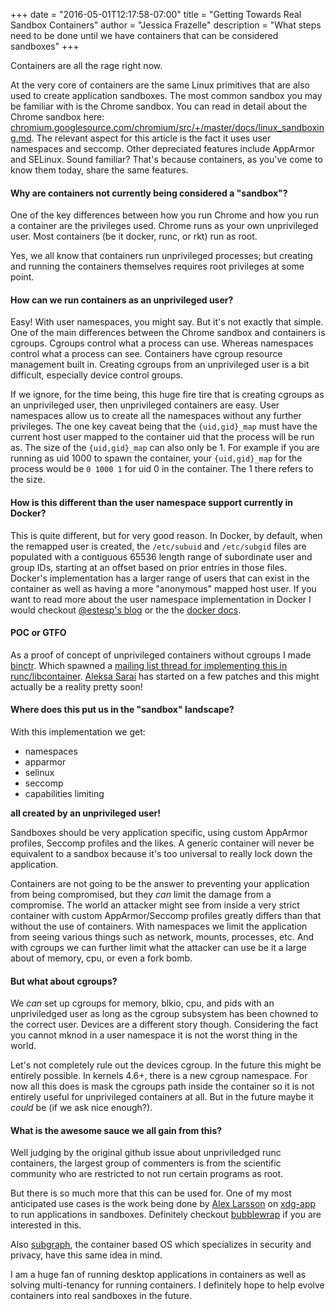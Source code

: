 +++
date = "2016-05-01T12:17:58-07:00"
title = "Getting Towards Real Sandbox Containers"
author = "Jessica Frazelle"
description = "What steps need to be done until we have containers that can be considered sandboxes"
+++

Containers are all the rage right now.

At the very core of containers are the same Linux primitives that are also used to create application sandboxes.
The most common sandbox you may be familiar with is the Chrome sandbox. You can read in detail about the Chrome sandbox
here: [chromium.googlesource.com/chromium/src/+/master/docs/linux_sandboxing.md](https://chromium.googlesource.com/chromium/src/+/master/docs/linux_sandboxing.md).
The relevant aspect for this article is the fact it uses user namespaces and seccomp. Other depreciated features include AppArmor
and SELinux. Sound familiar? That's because containers, as you've come to know them today, share the same features.

#### Why are containers not currently being considered a "sandbox"?

One of the key differences between how you run Chrome
and how you run a container are the privileges used. Chrome runs as your own unprivileged user. Most containers (be it docker, runc, or rkt) run as
root.

Yes, we all know that containers run unprivileged processes; but creating and running the containers themselves requires root privileges at some point.

#### How can we run containers as an unprivileged user?

Easy! With user namespaces, you might say. But it's not exactly that simple. One of the main differences between the Chrome
sandbox and containers is cgroups. Cgroups control what a process can use. Whereas namespaces
control what a process can see. Containers have cgroup resource management built in. Creating cgroups from an unprivileged
user is a bit difficult, especially device control groups.

If we ignore, for the time being, this huge fire tire that is creating cgroups as an unprivileged user, then
unprivileged containers are easy. User namespaces allow us to create all the namespaces without any further privileges.
The one key caveat being that the `{uid,gid}_map` must have the current host user mapped to the container uid that the process
will be run as. The size of the `{uid,gid}_map` can also only be 1. For example if you are running as uid 1000 to spawn the container, your
`{uid,gid}_map` for the process would be `0 1000 1` for uid 0 in the container. The 1 there refers to the size.

#### How is this different than the user namespace support currently in Docker?

This is quite different, but for very good reason. In Docker, by default, when the remapped user is created,
the `/etc/subuid` and `/etc/subgid` files are populated with a contiguous 65536 length range of subordinate user and group
IDs, starting at an offset based on prior entries in those files. Docker's implementation has a larger range of users that can
exist in the container as well as having a more "anonymous" mapped host user.
If you want to read more about the user namespace implementation
in Docker I would checkout [@estesp's blog](https://integratedcode.us/2015/10/13/user-namespaces-have-arrived-in-docker/) or the
the [docker docs](https://docs.docker.com/engine/reference/commandline/daemon/#daemon-user-namespace-options).

#### POC or GTFO

As a proof of concept of unprivileged containers without cgroups I made [binctr](https://github.com/jfrazelle/binctr). Which
spawned a
[mailing list thread for implementing this in runc/libcontainer](https://groups.google.com/a/opencontainers.org/forum/#!topic/dev/yutVaSLcqWI).
[Aleksa Sarai](https://github.com/cyphar) has started on a few patches and this might actually be a reality pretty soon!

#### Where does this put us in the "sandbox" landscape?

With this implementation we get:
- namespaces
- apparmor
- selinux
- seccomp
- capabilities limiting

**all created by an unprivileged user!**

Sandboxes should be very application specific, using custom
AppArmor profiles, Seccomp profiles and the likes. A generic container will
never be equivalent to a sandbox because it's too universal to really lock down
the application.

Containers are not going to be the answer to preventing your application from
being compromised, but they _can_ limit the damage from a compromise. The world
an attacker might see from inside a very strict container with custom
AppArmor/Seccomp profiles greatly differs than that without the use of
containers. With namespaces we limit the application from seeing various things
such as network, mounts, processes, etc. And with cgroups we can further limit
what the attacker can use be it a large about of memory, cpu, or even a fork
bomb.

#### But what about cgroups?

We _can_ set up cgroups for memory, blkio, cpu, and
pids with an unpriviledged user as long as the cgroup subsystem has been chowned to the
correct user. Devices are a different story though. Considering the fact you
cannot mknod in a user namespace it is not the worst thing in the world.

Let's not completely rule out the devices cgroup. In the future this might be entirely possible. In kernels 4.6+, there is a new
cgroup namespace. For now all this does is mask the cgroups path inside the container so it is not entirely useful
for unprivileged containers at all. But in the future maybe it _could_ be (if we ask nice enough?).

#### What is the awesome sauce we all gain from this?

Well judging by the original github issue about unpriviledged runc containers, the largest group of commenters is from
the scientific community who are restricted to not run certain programs as root.


But there is so much more that this can be used for. One of my most anticipated use cases is the work being done by
[Alex Larsson](https://blogs.gnome.org/alexl/) on [xdg-app](https://wiki.gnome.org/Projects/SandboxedApps) to run applications in sandboxes.
Definitely checkout [bubblewrap](https://github.com/projectatomic/bubblewrap) if you are interested in this.

Also [subgraph](https://subgraph.com/), the container based OS which specializes in security and privacy, have this same idea in mind.

I am a huge fan of running desktop applications in containers as well as solving multi-tenancy for running containers.
I definitely hope to help evolve containers into real sandboxes in the future.

